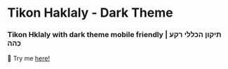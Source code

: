 # Tikon Haklaly - Dark Theme
### Tikon Hklaly with dark theme mobile friendly | תיקון הכללי רקע כהה

💚 Try me [here!](https://danielschwartz85.github.io/tikon-dark-theme/)
